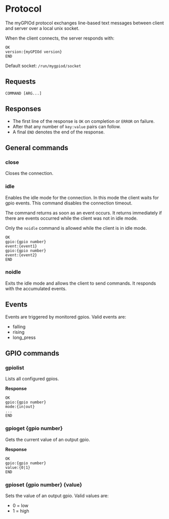 # Protocol

The myGPIOd protocol exchanges line-based text messages between client and server over a local unix socket.

When the client connects, the server responds with:

```
OK
version:{myGPIOd version}
END
```

Default socket: `/run/mygpiod/socket`

## Requests

```
COMMAND [ARG...]
```

## Responses

- The first line of the response is `OK` on completion or `ERROR` on failure.
- After that any number of `key:value` pairs can follow.
- A final `END` denotes the end of the response.

## General commands

### close

Closes the connection.

### idle

Enables the idle mode for the connection. In this mode the client waits for gpio events. This command disables the connection timeout.

The command returns as soon as an event occurs. It returns immediately if there are events occurred while the client was not in idle mode.

Only the `noidle` command is allowed while the client is in idle mode.

```
OK
gpio:{gpio number}
event:{event1}
gpio:{gpio number}
event:{event2}
END
```

### noidle

Exits the idle mode and allows the client to send commands. It responds with the accumulated events.

## Events

Events are triggered by monitored gpios. Valid events are:

- falling
- rising
- long_press

## GPIO commands

### gpiolist

Lists all configured gpios.

**Response**

```
OK
gpio:{gpio number}
mode:{in|out}
...
END
```

### gpioget {gpio number}

Gets the current value of an output gpio.

**Response**

```
OK
gpio:{gpio number}
value:{0|1}
END
```

### gpioset {gpio number} {value}

Sets the value of an output gpio. Valid values are:

- 0 = low
- 1 = high
